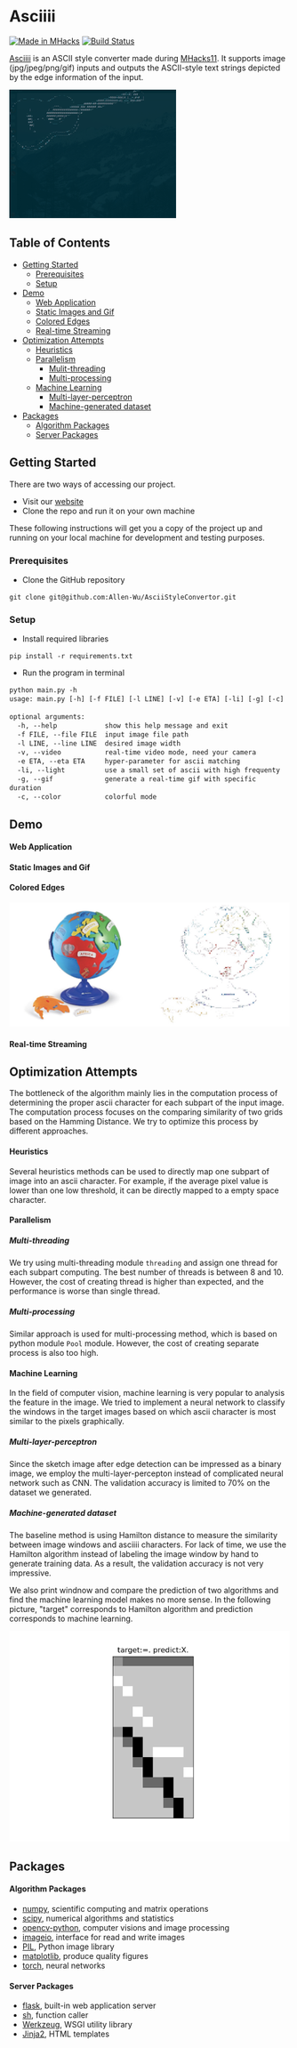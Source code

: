 # Asciiii

[![Made in MHacks](https://img.shields.io/badge/Made%20in-MHacks11-d41359.svg?style=flat)](https://mhacks.org)
[![Build Status](https://travis-ci.org/Allen-Wu/AsciiStyleConvertor.svg?branch=master)](https://travis-ci.org/Allen-Wu/AsciiStyleConvertor)

[Asciiii](https://asciiii.com) is an ASCII style converter made during [MHacks11](https://mhacks.org). It supports image (jpg/jpeg/png/gif) inputs and outputs the ASCII-style text strings depicted by the edge information of the input. 

<img src="https://github.com/Allen-Wu/AsciiStyleConvertor/blob/master/dataset.gif" width="300">

## Table of Contents

- [Getting Started](#getting-started)
  - [Prerequisites](#prerequisites)
  - [Setup](#setup)
- [Demo](#demo) 
  - [Web Application](#web-application)
  - [Static Images and Gif](#static-images-and-gif)
  - [Colored Edges](#colored-edges)
  - [Real-time Streaming](#real-time-streaming)
- [Optimization Attempts](#optimization-attempts)
  - [Heuristics](#heuristics)
  - [Parallelism](#parallelism)
    - [Mulit-threading](#multi-threading)
    - [Multi-processing](#multi-processing)
  - [Machine Learning](#machine-learning)
    - [Multi-layer-perceptron](#multi-layer-perceptron)
    - [Machine-generated dataset](#machine-generated-dataset)
- [Packages](#packages)
  - [Algorithm Packages](#algorithm-packages)
  - [Server Packages](#server-packages)
  
## Getting Started
There are two ways of accessing our project.

- Visit our [website](http://asciiii.com)
- Clone the repo and run it on your own machine

These following instructions will get you a copy of the project up and running on your local machine for development and testing purposes.

### Prerequisites

- Clone the GitHub repository

```
git clone git@github.com:Allen-Wu/AsciiStyleConvertor.git
```

### Setup

- Install required libraries

```
pip install -r requirements.txt
```

- Run the program in terminal

```
python main.py -h
usage: main.py [-h] [-f FILE] [-l LINE] [-v] [-e ETA] [-li] [-g] [-c]

optional arguments:
  -h, --help            show this help message and exit
  -f FILE, --file FILE  input image file path
  -l LINE, --line LINE  desired image width
  -v, --video           real-time video mode, need your camera
  -e ETA, --eta ETA     hyper-parameter for ascii matching
  -li, --light          use a small set of ascii with high frequenty
  -g, --gif             generate a real-time gif with specific duration
  -c, --color           colorful mode

```

## Demo

#### Web Application

#### Static Images and Gif

#### Colored Edges
![alt text](https://github.com/Allen-Wu/AsciiStyleConvertor/blob/master/data/demo/color.jpg)

#### Real-time Streaming


## Optimization Attempts
The bottleneck of the algorithm mainly lies in the computation process of determining the proper ascii character for each subpart of the input image. The computation process focuses on the comparing similarity of two grids based on the Hamming Distance. We try to optimize this process by different approaches.


#### Heuristics
Several heuristics methods can be used to directly map one subpart of image into an ascii character. For example, if the average pixel value is lower than one low threshold, it can be directly mapped to a empty space character.

#### Parallelism

##### Multi-threading
We try using multi-threading module `threading` and assign one thread for each subpart computing. The best number of threads is between 8 and 10. However, the cost of creating thread is higher than expected, and the performance is worse than single thread.

##### Multi-processing
Similar approach is used for multi-processing method, which is based on python module `Pool` module. However, the cost of creating separate process is also too high.


#### Machine Learning
In the field of computer vision, machine learning is very popular to analysis the feature in the image. We tried to implement a neural network to classify the windows in the target images based on which ascii character is most similar to the pixels graphically. 

##### Multi-layer-perceptron
Since the sketch image after edge detection can be impressed as a binary image, we employ the multi-layer-percepton instead of complicated neural network such as CNN. The validation accuracy is limited to 70% on the dataset we generated. 

##### Machine-generated dataset
The baseline method is using Hamilton distance to measure the similarity between image windows and asciiii characters. For lack of time, we use the Hamilton algorithm instead of labeling the image window by hand to generate training data. As a result, the validation accuracy is not very impressive. 

We also print windnow and compare the prediction of two algorithms and find the machine learning model makes no more sense. 
In the following picture, "target" corresponds to Hamilton algorithm and prediction corresponds to machine learning. 

![alt text](https://github.com/Allen-Wu/AsciiStyleConvertor/blob/master/machine_learning/model_cmp/12.png)

## Packages

#### Algorithm Packages
- [numpy](http://www.numpy.org/), scientific computing and matrix operations
- [scipy](https://www.scipy.org/), numerical algorithms and statistics
- [opencv-python](https://opencv-python-tutroals.readthedocs.io/en/latest/), computer visions and image processing
- [imageio](https://imageio.github.io/), interface for read and write images
- [PIL](https://pillow.readthedocs.io/), Python image library
- [matplotlib](https://matplotlib.org/), produce quality figures
- [torch](https://pytorch.org/), neural networks

#### Server Packages
- [flask](http://flask.pocoo.org/), built-in web application server
- [sh](https://amoffat.github.io/sh/), function caller
- [Werkzeug](http://werkzeug.pocoo.org/), WSGI utility library
- [Jinja2](http://jinja.pocoo.org/docs/2.10/), HTML templates
